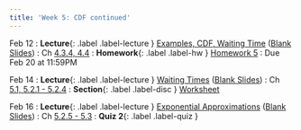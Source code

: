 ```yaml
---
title: 'Week 5: CDF continued'
---
```


Feb 12
: **Lecture**{: .label .label-lecture } [Examples, CDF, Waiting Time](/assets/slides/annotated-lec-12.pdf) ([Blank Slides](/assets/slides/lec-12-pre-lec.pdf))
    : Ch [4.3.4, 4.4](http://stat88.org/textbook/content/Chapter_04/03_Exponential_Approximations.html)
: **Homework**{: .label .label-hw } [Homework 5](http://prob140.datahub.berkeley.edu/hub/user-redirect/git-pull?repo=https://github.com/stat88/content-sp24&branch=main&subPath=hw/Homework_05.ipynb)
    : Due Feb 20 at 11:59PM

Feb 14
: **Lecture**{: .label .label-lecture } [Waiting Times](/assets/slides/annotated-lec-13.pdf) ([Blank Slides](/assets/slides/lec-13-pre-lec.pdf))
    : Ch [5.1, 5.2.1 - 5.2.4](http://stat88.org/textbook/content/Chapter_05/01_Definition.html)
: **Section**{: .label .label-disc } [Worksheet](/assets/worksheets/02_14.pdf)

Feb 16
: **Lecture**{: .label .label-lecture } [Exponential Approximations](/assets/slides/annotated-lec-14.pdf) ([Blank Slides](/assets/slides/lec-14-pre-lec.pdf))
    : Ch [5.2.5 - 5.3](http://stat88.org/textbook/content/Chapter_05/02_Functions_of_Random_Variables.html)
: **Quiz 2**{: .label .label-quiz }
